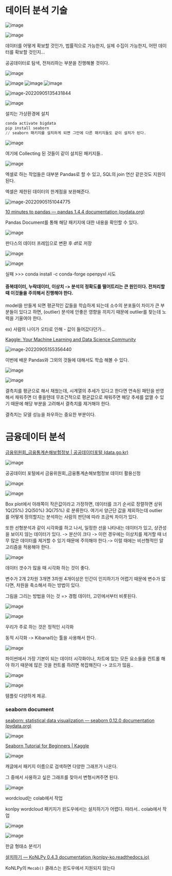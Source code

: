 # 데이터 분석 기술

![image](https://user-images.githubusercontent.com/58652391/188362684-52f208cd-e48c-4593-8ed8-80da919cb0b2.png)

![image](https://user-images.githubusercontent.com/58652391/188362747-b8a5c617-0358-427b-bc44-07d2eb5269d4.png)

데이터를 어떻게 확보할 것인가, 법률적으로 가능한지, 실제 수집이 가능한지, 어떤 데이터를 확보할 것인지...

공공데이터로 탐색, 전처리하는 부분을 진행해볼 것이다.

![image](https://user-images.githubusercontent.com/58652391/188362926-bd119787-5fae-4f87-824c-d3ce68a63221.png)

![image](https://user-images.githubusercontent.com/58652391/188362990-05ea5645-8c6b-40b0-9a1f-4931047c075c.png)
![image](https://user-images.githubusercontent.com/58652391/188363014-eb4451ac-d1a6-42b2-8493-68ada54bb6ee.png)
![image](https://user-images.githubusercontent.com/58652391/188363035-96b4bd29-e3e7-4bec-bc63-763c51ad9b69.png)

![image-20220905135431844](C:\Users\fsiedu\AppData\Roaming\Typora\typora-user-images\image-20220905135431844.png)

![image](https://user-images.githubusercontent.com/58652391/188364493-1acca806-ebb6-4481-8834-3d85fdeb8be7.png)

설치는 가상환경에 설치

``` python
conda activate bigdata
pip install seaborn
// seaborn 패키지를 설치하게 되면 그안에 다른 패키지들도 같이 설치가 된다.
```

![image](https://user-images.githubusercontent.com/58652391/188364876-2e5afd71-53a5-440b-b93b-d6039fef8c6c.png)

여기에 Collecting 된 것들이 같이 설치된 패키지들..

![image](https://user-images.githubusercontent.com/58652391/188371219-6d8ffcc6-9bd8-4927-b6a3-41376cf8f4fc.png)

엑셀로 하는 작업들은 대부분 Pandas로 할 수 있고, SQL의 join 연산 같은것도 지원이 된다.

엑셀은 제한된 데이터의 한계점을 보완해준다.

![image-20220905151044775](C:\Users\fsiedu\AppData\Roaming\Typora\typora-user-images\image-20220905151044775.png)

[10 minutes to pandas — pandas 1.4.4 documentation (pydata.org)](https://pandas.pydata.org/docs/user_guide/10min.html)

Pandas Document를 통해 해당 패키지에 대한 내용을 확인할 수 있다.

![image](https://user-images.githubusercontent.com/58652391/188372716-971d9dac-45e0-4226-bf91-04250ce38469.png)

판다스의 데이터 프레임으로 변환 후  df로 저장

![image](https://user-images.githubusercontent.com/58652391/188373304-748435cc-24a7-436b-8d4c-ebb89bcb145f.png)

![image](https://user-images.githubusercontent.com/58652391/188373063-5104bed6-88f5-47b1-a98f-bb096a7a6021.png)

실패 >>> conda install -c conda-forge openpyxl 시도

#### 중복데이터, 누락데이터, 이상치 -> 분석의 정확도를 떨어트리는 큰 원인이다. 전처리할 때 이것들을 주의해서 진행해야 한다.

model을 만들게 되면 평균적인 값들을 학습하게 되는데 소수의 분포들이 차이가 큰 부분들이 있다고 하면, (outlier) 분석에 안좋은 영향을 끼치기 때문에 outlier를 찾는데 노력을 기울여야 한다.

ex) 사람의 나이가 오타로 인해 - 값이 들어갔다던가...

[Kaggle: Your Machine Learning and Data Science Community](https://www.kaggle.com/)

![image-20220905155356440](C:\Users\fsiedu\AppData\Roaming\Typora\typora-user-images\image-20220905155356440.png)

이번에 배운 Pandas와 그외의 것들에 대해서도 학습 해볼 수 있다.

![image](https://user-images.githubusercontent.com/58652391/188393610-7de2f604-5973-4e71-bab5-8c79b30c35a1.png)

![image](https://user-images.githubusercontent.com/58652391/188394009-b735fa00-a719-4743-9e9b-b4f72ffa293f.png)

결측치를 평균으로 해서 채웠는데, 시계열의 추세가 있다고 한다면 연속된 패턴을 반영해서 채워주면 더 좋을텐데 무조건적으로 평균값으로 채워주면 해당 추세를 없앨 수 있기 때문에 해당 부분을 고려해서 결측치를 제거해야 한다.

결측치는 모델 성능을 좌우하는 중요한 부분이다.

# 금융데이터 분석



[금융위원회_금융통계손해보험정보 | 공공데이터포털 (data.go.kr)](https://www.data.go.kr/tcs/dss/selectApiDataDetailView.do?publicDataPk=15061307)

![image](https://user-images.githubusercontent.com/58652391/188544844-c429756b-c984-4d45-bd2d-ce45a1f8b8c4.png)

공공데이터 포털에서 금융위원회_금융통계손해보험정보 데이터 활용신청

![image](https://user-images.githubusercontent.com/58652391/188545110-490d39ea-d5e4-4db4-a2a6-436876f2c1ad.png)

![image](https://user-images.githubusercontent.com/58652391/188545449-e4a258bf-db3b-4c1c-a477-0014f9b29e7b.png)

Box plot에서 아래쪽이 작은값이라고 가정하면, 데이터를 크기 순서로 정렬하면 상위 1Q(25%)  2Q(50%)  3Q(75%) 로 분류한다.  여기서 양근단 값을 제외하는데 outlier 를 어떻게 정의할지는 분석하는 사람의 판단에 따라 조금씩 차이가 있다.

또한 선형분석과 같이 시각화를 하고 나서, 일정한 선을 나타내는 데이터가 있고, 상관성을 보이지 않는 데이터가 있다. -> 분산이 크다 -> 이런 경우에는 이상치를 제거할 때 너무 많은 데이터를 제거할 수 있기 때문에 주의해야 한다.-> 이럴 때에는 비선형적인 알고리즘을 적용해야 한다.

![image](https://user-images.githubusercontent.com/58652391/188548315-7d37aec2-8ec7-4cc9-b236-854ccae35a74.png)

데이터 갯수가 많을 때 시각화 하는 것이 좋다.

변수가 2개 2차원 3개면 3차원 4개이상은 인간이 인지하기가 어렵기 때문에 변수가 많다면, 차원을 축소해서 하는 방법이 있다.

그림을 그리는 방법을 아는 것 => 경험 데이터, 고민에서부터 비롯된다.

![image](https://user-images.githubusercontent.com/58652391/188548693-9dc80c2f-86ed-4747-8796-14baae412fd0.png)

![image](https://user-images.githubusercontent.com/58652391/188548852-f711c1bf-d4bd-489b-a5f6-d65e7d5d8869.png)

우리가 주로 하는 것은 정적인 시각화

동적 시각화 -> Kibana라는 툴을 사용해서 한다.

![image](https://user-images.githubusercontent.com/58652391/188548963-44f929af-21cd-4e46-9e1c-4ab8d2bd118c.png)

파이썬에서 가장 기본이 되는 데이터 시각화이나, 차트에 있는 모든 요소들을 컨트롤 해야 하기 때문에 많은 것을 컨트롤 하려면 복잡해진다 -> 코드가 많음..

![image](https://user-images.githubusercontent.com/58652391/188550892-38a45f2b-392f-4963-a4fc-d98c3c32265b.png)

![image](https://user-images.githubusercontent.com/58652391/188549072-f5f28fbf-8bc8-4e9e-bcbc-4335f9b3e35c.png)

템플릿 다양하게 제공.

### seaborn document

[seaborn: statistical data visualization — seaborn 0.12.0 documentation (pydata.org)](http://seaborn.pydata.org/)

![image](https://user-images.githubusercontent.com/58652391/188549242-d06113d8-2e0e-4ef0-b577-074a7a71b92e.png)

[Seaborn Tutorial for Beginners | Kaggle](https://www.kaggle.com/code/kanncaa1/seaborn-tutorial-for-beginners/notebook)

![image](https://user-images.githubusercontent.com/58652391/188560156-a272609a-e102-42ac-bf6b-f3d0111edc5c.png)

캐글에서 패키지 이름으로 검색하면 다양한 그래프가 나온다.

그 중에서 사용하고 싶은 그래프를 찾아서 변형시켜주면 된다.

![image](https://user-images.githubusercontent.com/58652391/188561690-8255a9bc-814d-43c4-adf6-78974902b966.png)

wordcloud는 colab에서 작업

konlpy wordcloud 패키지가 윈도우에서는 설치하기가 어렵다. 따라서.. colab에서 작업

![image](https://user-images.githubusercontent.com/58652391/188562072-7c61fb85-4a0b-42ac-8508-f5853f3a14db.png)

![image](https://user-images.githubusercontent.com/58652391/188562834-a219fbb9-0260-43a6-b0b6-c38df66b0821.png)

한글 형태소 분석기

[설치하기 — KoNLPy 0.4.3 documentation (konlpy-ko.readthedocs.io)](https://konlpy-ko.readthedocs.io/ko/v0.4.3/install/#id2)

KoNLPy의 `Mecab()` 클래스는 윈도우에서 지원되지 않는다
